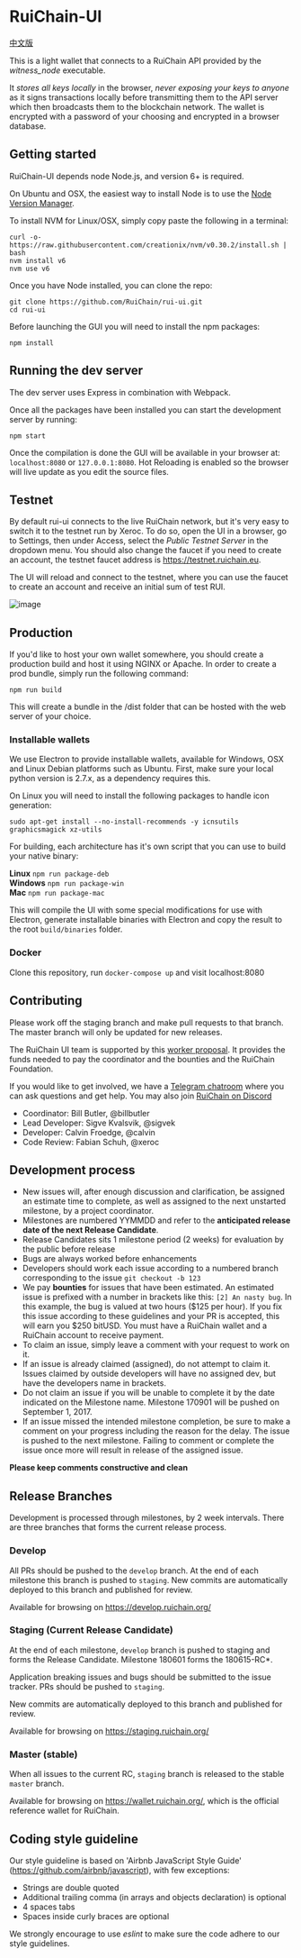 RuiChain-UI
============
[中文版](README_zh.md)

This is a light wallet that connects to a RuiChain API provided by the *witness_node* executable.


It *stores all keys locally* in the browser, *never exposing your keys to anyone* as it signs transactions locally before transmitting them to the API server which then broadcasts them to the blockchain network. The wallet is encrypted with a password of your choosing and encrypted in a browser database.

## Getting started

RuiChain-UI depends node Node.js, and version 6+ is required.

On Ubuntu and OSX, the easiest way to install Node is to use the [Node Version Manager](https://github.com/creationix/nvm).

To install NVM for Linux/OSX, simply copy paste the following in a terminal:

```
curl -o- https://raw.githubusercontent.com/creationix/nvm/v0.30.2/install.sh | bash
nvm install v6
nvm use v6
```

Once you have Node installed, you can clone the repo:

```
git clone https://github.com/RuiChain/rui-ui.git
cd rui-ui
```

Before launching the GUI you will need to install the npm packages:

```
npm install
```

## Running the dev server

The dev server uses Express in combination with Webpack.

Once all the packages have been installed you can start the development server by running:

```
npm start
```

Once the compilation is done the GUI will be available in your browser at: `localhost:8080` or `127.0.0.1:8080`. Hot Reloading is enabled so the browser will live update as you edit the source files.


## Testnet
By default rui-ui connects to the live RuiChain network, but it's very easy to switch it to the testnet run by Xeroc. To do so, open the UI in a browser, go to Settings, then under Access, select the *Public Testnet Server* in the dropdown menu. You should also change the faucet if you need to create an account, the testnet faucet address is https://testnet.ruichain.eu.

The UI will reload and connect to the testnet, where you can use the faucet to create an account and receive an initial sum of test RUI.

![image](https://cloud.githubusercontent.com/assets/6890015/22055747/f8e15e68-dd5c-11e6-84cd-692749b578d8.png)

## Production
If you'd like to host your own wallet somewhere, you should create a production build and host it using NGINX or Apache. In order to create a prod bundle, simply run the following command:

```
npm run build
```
This will create a bundle in the /dist folder that can be hosted with the web server of your choice.


### Installable wallets
We use Electron to provide installable wallets, available for Windows, OSX and Linux Debian platforms such as Ubuntu. First, make sure your local python version is 2.7.x, as a dependency requires this.

On Linux you will need to install the following packages to handle icon generation:

`sudo apt-get install --no-install-recommends -y icnsutils graphicsmagick xz-utils`

For building, each architecture has it's own script that you can use to build your native binary:

__Linux__
`npm run package-deb`  
__Windows__
`npm run package-win`  
__Mac__
`npm run package-mac`  

This will compile the UI with some special modifications for use with Electron, generate installable binaries with Electron and copy the result to the root `build/binaries` folder.


### Docker

Clone this repository, run `docker-compose up` and visit localhost:8080 


## Contributing
Please work off the staging branch and make pull requests to that branch. The master branch will only be updated for new releases.

The RuiChain UI team is supported by this [worker proposal](http://www.ruichain.foundation/workers/2018-02-rui-ui). It provides the funds needed to pay the coordinator and the bounties and the RuiChain Foundation.

If you would like to get involved, we have a [Telegram chatroom](https://t.me/RuiChainDex) where you can ask questions and get help. You may also join [RuiChain on Discord](https://discord.gg/GsjQfAJ)

- Coordinator: Bill Butler, @billbutler
- Lead Developer: Sigve Kvalsvik, @sigvek
- Developer: Calvin Froedge, @calvin
- Code Review: Fabian Schuh, @xeroc

## Development process

- New issues will, after enough discussion and clarification, be assigned an estimate time to complete, as well as assigned to the next unstarted milestone, by a project coordinator.
- Milestones are numbered YYMMDD and refer to the **anticipated release date of the next Release Candidate**.
- Release Candidates sits 1 milestone period (2 weeks) for evaluation by the public before release
- Bugs are always worked before enhancements
- Developers should work each issue according to a numbered branch corresponding to the issue `git checkout -b 123`
- We pay **bounties** for issues that have been estimated. An estimated issue is prefixed with a number in brackets like this: `[2] An nasty bug`. In this example, the bug is valued at two hours ($125 per hour). If you fix this issue according to these guidelines and your PR is accepted, this will earn you $250 bitUSD. You must have a RuiChain wallet and a RuiChain account to receive payment.
- To claim an issue, simply leave a comment with your request to work on it. 
- If an issue is already claimed (assigned), do not attempt to claim it. Issues claimed by outside developers will have no assigned dev, but have the developers name in brackets.
- Do not claim an issue if you will be unable to complete it by the date indicated on the Milestone name. Milestone 170901 will be pushed on September 1, 2017.
- If an issue missed the intended milestone completion, be sure to make a comment on your progress including the reason for the delay. The issue is pushed to the next milestone. Failing to comment or complete the issue once more will result in release of the assigned issue.

**Please keep comments constructive and clean**

## Release Branches
Development is processed through milestones, by 2 week intervals. 
There are three branches that forms the current release process.

### Develop
All PRs should be pushed to the `develop` branch. At the end of each milestone this branch is pushed to `staging`. 
New commits are automatically deployed to this branch and published for review.

Available for browsing on https://develop.ruichain.org/

### Staging (Current Release Candidate)
At the end of each milestone, `develop` branch is pushed to staging and forms the Release Candidate. Milestone 180601 forms the 180615-RC*.

Application breaking issues and bugs should be submitted to the issue tracker. PRs should be pushed to `staging`.

New commits are automatically deployed to this branch and published for review.

Available for browsing on https://staging.ruichain.org/

### Master (stable)
When all issues to the current RC, `staging` branch is released to the stable `master` branch.

Available for browsing on https://wallet.ruichain.org/, which is the official reference wallet for RuiChain.


## Coding style guideline

Our style guideline is based on 'Airbnb JavaScript Style Guide' (https://github.com/airbnb/javascript), with few exceptions:

- Strings are double quoted
- Additional trailing comma (in arrays and objects declaration) is optional
- 4 spaces tabs
- Spaces inside curly braces are optional

We strongly encourage to use _eslint_ to make sure the code adhere to our style guidelines.
